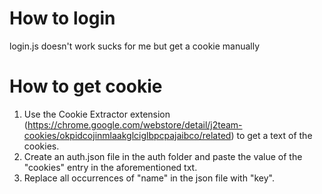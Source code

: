 # How to login
login.js doesn't work sucks for me but get a cookie manually

# How to get cookie
1. Use the Cookie Extractor extension (https://chrome.google.com/webstore/detail/j2team-cookies/okpidcojinmlaakglciglbpcpajaibco/related) to get a text of the cookies.
2. Create an auth.json file in the auth folder and paste the value of the "cookies" entry in the aforementioned txt.
3. Replace all occurrences of "name" in the json file with "key".